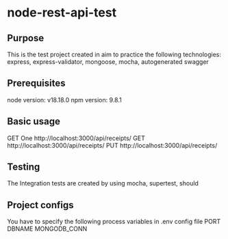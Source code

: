 # node-rest-api-test

## Purpose

This is the test project created in aim to practice the following technologies:
express, express-validator, mongoose, mocha, autogenerated swagger

## Prerequisites

node version: v18.18.0
npm version: 9.8.1

## Basic usage

GET One http://localhost:3000/api/receipts/<ID>
GET http://localhost:3000/api/receipts/
PUT http://localhost:3000/api/receipts/<ID>

## Testing

The Integration tests are created by using mocha, supertest, should

## Project configs

You have to specify the following process variables in .env config file
PORT
DBNAME
MONGODB_CONN
